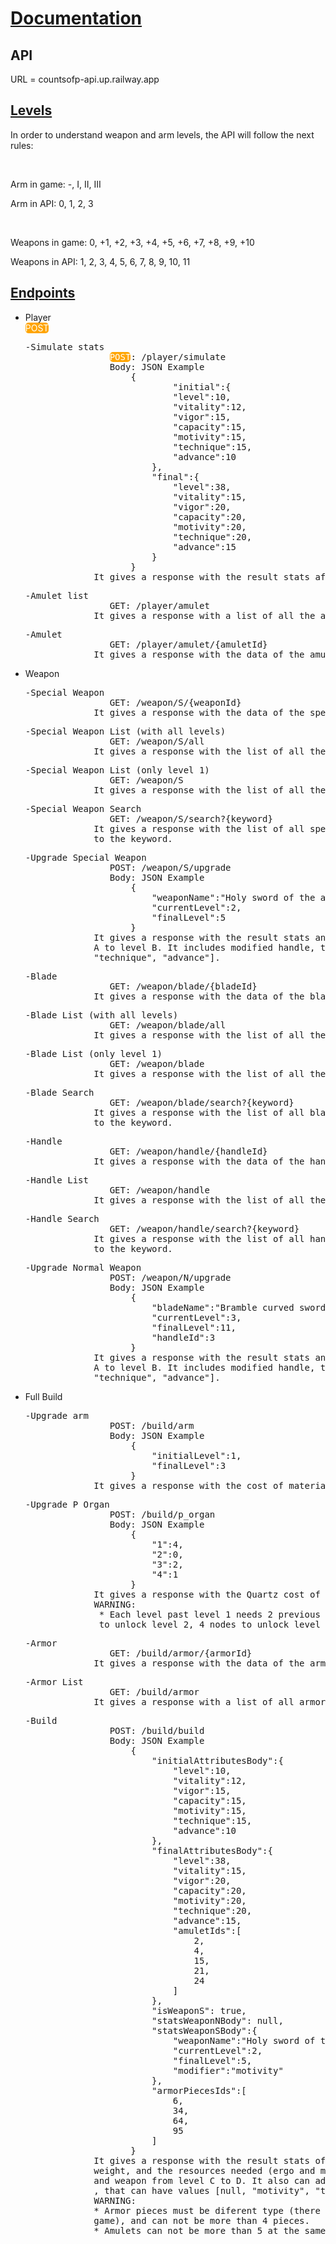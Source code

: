 <body>
        <h1 style="text-decoration: underline;">Documentation</h1>
        <h2>API</h2>
        <p>URL = countsofp-api.up.railway.app</p>
        <h2 style="text-decoration: underline;">Levels</h2>
        <p>In order to understand weapon and arm levels, the API will follow the next rules:</p><br>
        <p>Arm in game: -, I, II, III</p>
        <p>Arm in API: 0, 1, 2, 3</p><br>            
        <p>Weapons in game: 0, +1, +2, +3, +4, +5, +6, +7, +8, +9, +10</p>
        <p>Weapons in API: 1, 2, 3, 4, 5, 6, 7, 8, 9, 10, 11</p>
        <h2 style="text-decoration: underline;">Endpoints</h2>
        <ul>
            <li>Player</li>
          <span style="color: white; background-color: orange; border-radius: 5px; padding 5px;">POST</span>
            <pre>-Simulate stats
                <span style="color: white; background-color: orange; border-radius: 5px; padding 5px;">POST</span>: /player/simulate
                Body: JSON Example
                    <span class="json">{
                            "initial":{
                            "level":10,
                            "vitality":12,
                            "vigor":15,
                            "capacity":15,
                            "motivity":15,
                            "technique":15,
                            "advance":10
                        },
                        "final":{
                            "level":38,
                            "vitality":15,
                            "vigor":20,
                            "capacity":20,
                            "motivity":20,
                            "technique":20,
                            "advance":15
                        }
                    }</span>
             It gives a response with the result stats after increaseing the attributes.</pre>
             <pre>-Amulet list
                <span class="get">GET</span>: /player/amulet
             It gives a response with a list of all the amulets.</pre>
             <pre>-Amulet
                <span class="get">GET</span>: /player/amulet/{amuletId}
             It gives a response with the data of the amulet with id = amuletId</pre>
             <li>Weapon</li>
             <pre>-Special Weapon
                <span class="get">GET</span>: /weapon/S/{weaponId}
             It gives a response with the data of the special weapon with id = weaponId</pre>
             <pre>-Special Weapon List (with all levels)
                <span class="get">GET</span>: /weapon/S/all
             It gives a response with the list of all the special weapons at all levels (1-6)</pre>
             <pre>-Special Weapon List (only level 1)
                <span class="get">GET</span>: /weapon/S
             It gives a response with the list of all the special weapons at level 1</pre>
             <pre>-Special Weapon Search
                <span class="get">GET</span>: /weapon/S/search?{keyword}
             It gives a response with the list of all special weapons that have a name similar 
             to the keyword.</pre>
             <pre>-Upgrade Special Weapon
                <span class="post">POST</span>: /weapon/S/upgrade
                Body: JSON Example
                    <span class="json">{
                        "weaponName":"Holy sword of the ark",
                        "currentLevel":2,
                        "finalLevel":5
                    }</span>
             It gives a response with the result stats and cost of the weapon upgrade from level 
             A to level B. It includes modified handle, that can have values [null, "motivity", 
             "technique", "advance"].</pre>
             <pre>-Blade
                <span class="get">GET</span>: /weapon/blade/{bladeId}
             It gives a response with the data of the blade with id = bladeId</pre>
             <pre>-Blade List (with all levels)
                <span class="get">GET</span>: /weapon/blade/all
             It gives a response with the list of all the blades at all levels (1-11)</pre>
             <pre>-Blade List (only level 1)
                <span class="get">GET</span>: /weapon/blade
             It gives a response with the list of all the blades at level 1</pre>
             <pre>-Blade Search
                <span class="get">GET</span>: /weapon/blade/search?{keyword}
             It gives a response with the list of all blades that have a name similar 
             to the keyword.</pre>
             <pre>-Handle
                <span class="get">GET</span>: /weapon/handle/{handleId}
             It gives a response with the data of the handle with id = handleId</pre>
             <pre>-Handle List
                <span class="get">GET</span>: /weapon/handle
             It gives a response with the list of all the handles</pre>
             <pre>-Handle Search
                <span class="get">GET</span>: /weapon/handle/search?{keyword}
             It gives a response with the list of all handles that have a name similar 
             to the keyword.</pre>
             <pre>-Upgrade Normal Weapon
                <span class="post">POST</span>: /weapon/N/upgrade
                Body: JSON Example
                    <span class="json">{
                        "bladeName":"Bramble curved sword blade",
                        "currentLevel":3,
                        "finalLevel":11,
                        "handleId":3
                    }</span>
             It gives a response with the result stats and cost of the weapon upgrade from level 
             A to level B. It includes modified handle, that can have values [null, "motivity", 
             "technique", "advance"].</pre>
             <li>Full Build</li>
             <pre>-Upgrade arm
                <span class="post">POST</span>: /build/arm
                Body: JSON Example
                    <span class="json">{
                        "initialLevel":1,
                        "finalLevel":3
                    }</span>
             It gives a response with the cost of materials of upgrading the arm from level A to level B.</pre>
             <pre>-Upgrade P Organ
                <span class="post">POST</span>: /build/p_organ
                Body: JSON Example
                    <span class="json">{
                        "1":4,
                        "2":0,
                        "3":2,
                        "4":1
                    }</span>
             It gives a response with the Quartz cost of upgrading X nodes in each P Organ level.
             <span class="warning">WARNING:</span> 
              * Each level past level 1 needs 2 previous nodes upgraded to unlock. It is needed 2 nodes
              to unlock level 2, 4 nodes to unlock level 3, 6 nodes to unlock level 4, etc.</pre>
              <pre>-Armor
                <span class="get">GET</span>: /build/armor/{armorId}
             It gives a response with the data of the armor with id = armorId.</pre>
             <pre>-Armor List
                <span class="get">GET</span>: /build/armor
             It gives a response with a list of all armors.</pre>
             <pre>-Build
                <span class="post">POST</span>: /build/build
                Body: JSON Example
                    <span class="json">{
                        "initialAttributesBody":{
                            "level":10,
                            "vitality":12,
                            "vigor":15,
                            "capacity":15,
                            "motivity":15,
                            "technique":15,
                            "advance":10
                        },
                        "finalAttributesBody":{
                            "level":38,
                            "vitality":15,
                            "vigor":20,
                            "capacity":20,
                            "motivity":20,
                            "technique":20,
                            "advance":15,
                            "amuletIds":[
                                2,
                                4,
                                15,
                                21,
                                24
                            ]
                        },
                        "isWeaponS": true,
                        "statsWeaponNBody": null,
                        "statsWeaponSBody":{
                            "weaponName":"Holy sword of the ark",
                            "currentLevel":2,
                            "finalLevel":5,
                            "modifier":"motivity"
                        },
                        "armorPiecesIds":[
                            6,
                            34,
                            64,
                            95
                        ] 
                    }</span>
             It gives a response with the result stats of the main character and his weapon, including current 
             weight, and the resources needed (ergo and materials) to upgrade main character from level A to B 
             and weapon from level C to D. It also can add armor pieces and amulets. It includes modified handle
             , that can have values [null, "motivity", "technique", "advance"].
             <span class="warning">WARNING:</span> 
             * Armor pieces must be diferent type (there are 4 types/slots of defensive pieces in the 
             game), and can not be more than 4 pieces.
             * Amulets can not be more than 5 at the same time.</pre>
        </ul>        
    </body>
